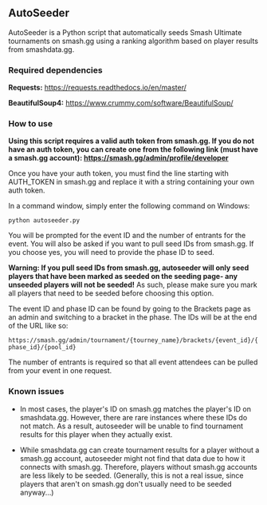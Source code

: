 ## AutoSeeder 

AutoSeeder is a Python script that automatically seeds Smash Ultimate tournaments
on smash.gg using a ranking algorithm based on player results from smashdata.gg.



### Required dependencies

**Requests:** https://requests.readthedocs.io/en/master/

**BeautifulSoup4:** https://www.crummy.com/software/BeautifulSoup/



### How to use

**Using this script requires a valid auth token from smash.gg.
If you do not have an auth token, you can create one from the following
link (must have a smash.gg account): https://smash.gg/admin/profile/developer**

Once you have your auth token, you must find the line starting with AUTH_TOKEN
in smash.gg and replace it with a string containing your own auth token.

In a command window, simply enter the following command on Windows:

```python autoseeder.py```

You will be prompted for the event ID and the number of entrants for the event.
You will also be asked if you want to pull seed IDs from smash.gg.
If you choose yes, you will need to provide the phase ID to seed.

**Warning: If you pull seed IDs from smash.gg, autoseeder will only seed
players that have been marked as seeded on the seeding page- any
unseeded players will not be seeded!** As such, please make sure
you mark all players that need to be seeded before choosing this option.

The event ID and phase ID can be found by going to the Brackets page as an 
admin and switching to a bracket in the phase. The IDs will be at the end of the URL like so: 

`https://smash.gg/admin/tournament/{tourney_name}/brackets/{event_id}/{phase_id}/{pool_id}`

The number of entrants is required so that all event attendees can be pulled from your event in one request.



### Known issues

- In most cases, the player's ID on smash.gg matches the player's ID on smashdata.gg.
However, there are rare instances where these IDs do not match.
As a result, autoseeder will be unable to find tournament results for this player when they actually exist.

- While smashdata.gg can create tournament results for a player without a
smash.gg account, autoseeder might not find that data due to how it connects
with smash.gg. Therefore, players without smash.gg accounts are less likely to be seeded.
(Generally, this is not a real issue, since players that aren't on smash.gg
don't usually need to be seeded anyway...)
